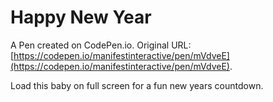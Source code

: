 # Happy New Year

A Pen created on CodePen.io. Original URL: [https://codepen.io/manifestinteractive/pen/mVdveE](https://codepen.io/manifestinteractive/pen/mVdveE).

Load this baby on full screen for a fun new years countdown.